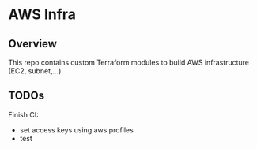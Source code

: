 AWS Infra
=========

Overview
--------

This repo contains custom Terraform modules to build AWS infrastructure (EC2, subnet,...)

TODOs
-----

Finish CI:

- set access keys using aws profiles
- test
